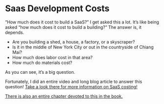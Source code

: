 # Saas Development Costs

“How much does it cost to build a SaaS?” I get asked this a lot. It’s like being asked “how much does it cost to build a building?” The answer is, it depends. 

* Are you building a shed, a house, a factory, or a skyscraper? 
* Is it in the middle of New York City or out in the countryside of Chiang Mai? 
* How much does labor cost in that area?
* How much do materials cost?

As you can see, it’s a big question.

Fortunately, I did an entire video and long blog article to answer this question! [Take a look there for more information on SaaS costing! ](https://jhmediagroup.com/blog/2018/07/17/how-to-calculate-your-cost-to-build-a-saas-system/)

[There is also an entire chapter devoted to this in the book.](../../the-business-of-saas/costing-your-system.md)

